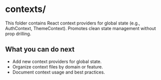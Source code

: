 # contexts/

This folder contains React context providers for global state (e.g., AuthContext, ThemeContext). Promotes clean state management without prop drilling.

## What you can do next
- Add new context providers for global state.
- Organize context files by domain or feature.
- Document context usage and best practices. 